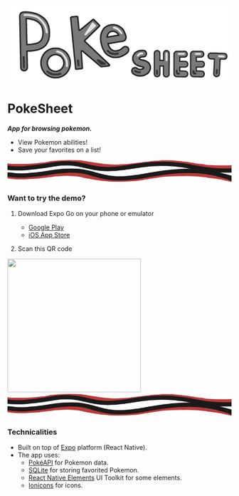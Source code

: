 ![logo](https://github.com/jonneaspinen/PokeSheet/blob/main/assets/PokeSheet.png?raw=true)
# PokeSheet
***App for browsing pokemon.***
- View Pokemon abilities!
- Save your favorites on a list!

<img src="https://github.com/jonneaspinen/PokeSheet/blob/main/assets/flavorElement.png?raw=true" width="1000" height="50">

### Want to try the demo?
1. Download Expo Go on your phone or emulator
    - [Google Play](https://play.google.com/store/apps/details?id=host.exp.exponent&hl=en&gl=US)
    - [iOS App Store](https://apps.apple.com/us/app/expo-go/id982107779)

2. Scan this QR code
<img src="https://qr.expo.dev/expo-go?owner=jonneaspinen&slug=pokesheet-demo&releaseChannel=default&host=exp.host" width="300" height="300">

<img src="https://github.com/jonneaspinen/PokeSheet/blob/main/assets/flavorElement.png?raw=true" width="1000" height="50">

### Technicalities
- Built on top of [Expo](https://expo.dev/) platform (React Native).
- The app uses:
    - [PokéAPI](https://pokeapi.co/) for Pokemon data.
    - [SQLite](https://www.sqlite.org/index.html) for storing favorited Pokemon.
    - [React Native Elements](https://reactnativeelements.com/) UI Toolkit for some elements.
    - [Ionicons](https://ionic.io/ionicons) for icons.
